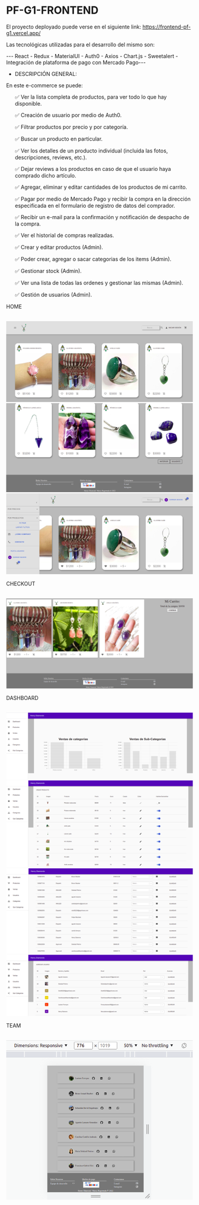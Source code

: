 # PF-G1-FRONTEND

El proyecto deployado puede verse en el siguiente link: https://frontend-pf-g1.vercel.app/

Las tecnológicas utilizadas para el desarrollo del mismo son:

--- React - Redux - MaterialUI - Auth0 - Axios - Chart.js - Sweetalert - Integración de plataforma de pago con Mercado Pago---

* DESCRIPCIÓN GENERAL:

En este e-commerce se puede:

<ul style="list-style: none">
   <p>✅ Ver la lista completa de productos, para ver todo lo que hay disponible.</p>
   <p>✅ Creación de usuario por medio de Auth0.</p>
   <p>✅ Filtrar productos por precio y por categoría.</p>
   <p>✅ Buscar un producto en particular.</p>
   <p>✅ Ver los detalles de un producto individual (incluida las fotos, descripciones, reviews, etc.).</p>
   <p>✅ Dejar reviews a los productos en caso de que el usuario haya comprado dicho artículo.</p>
   <p>✅ Agregar, eliminar y editar cantidades de los productos de mi carrito.</p>
   <p>✅ Pagar por medio de Mercado Pago y recibir la compra en la dirección especificada en el formulario de registro de datos del comprador.      </p>
   <p>✅ Recibir un e-mail para la confirmación y notificación de despacho de la compra.</p>
   <p>✅ Ver el historial de compras realizadas.</p>
   <p>✅ Crear y editar productos (Admin).</p>
   <p>✅ Poder crear, agregar o sacar categorias de los items (Admin).</p>
   <p>✅ Gestionar stock (Admin).</p>
   <p>✅ Ver una lista de todas las ordenes y gestionar las mismas (Admin).</p>
   <p>✅ Gestión de usuarios (Admin).</p>
</ul>
<p>
<p>HOME</p>
<br/>
<img src="https://github.com/soledadpetrino/soledadpetrino/blob/main/images/home1.png" width="auto" height="auto">
<br/>
<img src="https://github.com/soledadpetrino/soledadpetrino/blob/main/images/home2.png" width="auto" height="auto">
<br/>
<img src="https://github.com/soledadpetrino/soledadpetrino/blob/main/images/home3.png" width="auto" height="auto">
<br/>
<p>CHECKOUT</p> 
<br/>
<img src="https://github.com/soledadpetrino/soledadpetrino/blob/main/images/checkout.png" width="auto" height="auto">
<br/>
<p>DASHBOARD</p>   
<br/>
<img src="https://github.com/soledadpetrino/soledadpetrino/blob/main/images/admin1.png" height="auto">
<br/>
<img src="https://github.com/soledadpetrino/soledadpetrino/blob/main/images/admin2.png" height="auto">
<br/>
<img src="https://github.com/soledadpetrino/soledadpetrino/blob/main/images/admin3.png" height="auto">
<br/>
<img src="https://github.com/soledadpetrino/soledadpetrino/blob/main/images/admin4.png" height="auto">
<br/>
<p>TEAM</p>
<br/>
<img src="https://github.com/soledadpetrino/soledadpetrino/blob/main/images/responsive.png" height="auto">
<br/>

</p>














